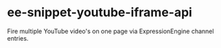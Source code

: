 ee-snippet-youtube-iframe-api
=============================

Fire multiple YouTube video's on one page via ExpressionEngine channel entries.
